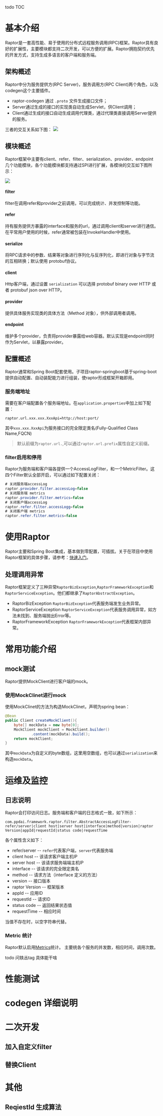 

todo TOC


# 基本介绍
Raptor是一套高性能、易于使用的分布式远程服务调用(RPC)框架。Raptor具有良好的扩展性，主要模块都支持二次开发，可以方便的扩展。Raptor拥抱契约优先的开发方式，支持生成多语言的客户端和服务端。

## 架构概述
Raptor中分为服务提供方(RPC Server)，服务调用方(RPC Client)两个角色，以及codegen这个主要插件。


* raptor-codegen 通过 `.proto` 文件生成接口文件；
* Server通过生成的接口的实现类自动生成Servlet，供Client调用；
* Client通过生成的接口自动生成调用代理类，通过代理类直接调用Server提供的服务。


三者的交互关系如下图：
![](assets/zh_userguide-7f7ca752.png)


## 模块概述

Raptor框架中主要有client、refer、filter、serialization、provider、endpoint 几个功能模块，各个功能模块都支持通过SPI进行扩展，各模块的交互如下图所示：


![](assets/zh_userguide-44fdce8c.png)


#### filter
filter在调用refer和provider之前调用，可以完成统计、并发控制等功能。

#### refer
持有服务提供方暴露的interface和服务的url，通过调用client和server进行通信。在平常用户使用的时候，refer通常被包装在InvokeHandler中使用。

#### serialize
将RPC请求中的参数、结果等对象进行序列化与反序列化，即进行对象与字节流的互相转换；默认使用 protobuf协议。

#### client
Http客户端，通过设置 `serialization` 可以选择 protobuf binary over HTTP 或者 protobuf json over HTTP。

#### provider
提供具体服务实现类的具体方法（Method 对象），供外部调用者调用。

#### endpoint
维护多个provider，负责将provider暴露给web容器。默认实现是endpoint同时作为Servlet，以暴露provider。



## 配置概述
Raptor通常和Spring Boot配套使用。子项目raptor-springboot基于spring-boot提供自动配置、自动装配能力进行组装，使raptor形成框架开箱即用。


### 服务端地址
需要在客户端配置各个服务端地址。在`application.properties`中加上如下配置：
```properties
raptor.url.xxx.xxx.XxxApi=http://host:port/
```
其中`xxx.xxx.XxxApi`为服务接口的完全限定类名(Fully-Qualified Class Name,FQCN)

> 默认前缀为`raptor.url.`,可以通过`raptor.url.prefix`属性自定义前缀。


### filter启用和停用
Raptor为服务端和客户端各提供一个AccessLogFilter，和一个MetricFilter。这四个Filter默认全部开启，可以通过如下配置关闭：
```java
# 关闭服务端accessLog
raptor.provider.filter.accessLog=false
# 关闭服务端 metrics
raptor.provider.filter.metrics=false
# 关闭客户端accessLog
raptor.refer.filter.accessLogg=false
# 关闭客户端 metrics
raptor.refer.filter.metrics=false
```





# 使用Raptor
Raptor主要和Spring Boot集成，基本做到零配置，可插拔。关于在项目中使用Raptor框架的具体步骤，请参考：[快速入门](http://git.ppdaicorp.com/foundation-framework/raptor/blob/master/README.md)。


## 处理调用异常
Raptor框架定义了三种异常`RaptorBizException`,`RaptorFrameworkException`和`RaptorServiceException`。他们都继承了`RaptorAbstractException`。

* RaptorBizException
`RaptorBizException`代表服务端发生业务异常。
* RaptorServiceException
`RaptorServiceException`代表服务调用异常，如方法未找到、服务端抛出Error等。
* RaptorFrameworkException
`RaptorFrameworkException`代表框架内部异常。


# 常用功能介绍
## mock测试
Raptor提供MockClient进行客户端的mock。

### 使用MockClinet进行mock
使用MockClinet的方法为构造MockClinet，声明为spring bean：
```java
@Bean
public Client createMockClient(){
    byte[] mockData = new byte[0];
    MockClient mockClient = MockClient.builder()
            .content(mockData).build();
    return mockClient;
}
```
其中`mockData`为自定义的byte数组，这里用空数组，也可以通过`serialization`来构造`mockData`。


# 运维及监控

## 日志说明
Raptor会打印访问日志。服务端和客户端的日志格式一致，如下所示：

```
com.ppdai.framework.raptor.filter.AbstractAccessLogFilter- refer/server|client host|server host|interface|method|version|raptor Version|appId|requestId|status code|requestTime
```
各个属性含义如下：
* refer/server -- `refer`代表客户端，`server`代表服务端
* client host --  该请求客户端主机IP
* server host -- 该请求服务端端主机IP
* interface -- 该请求的完全限定类名
* method -- 请求方法（interface 定义的方法）
* version -- 接口版本
* raptor Version -- 框架版本
* appId -- 应用ID
* requestId -- 请求ID
* status code -- 返回结果状态值
* requestTime -- 相应时间

当值不存在时，以空字符串代替。



### Metric 统计
Raptor默认启用[Metrics](http://metrics.dropwizard.io/4.0.0/)统计。
主要统各个服务的并发数，相应时间，调用次数。

todo 问轶丛tag 具体能干啥



# 性能测试


# codegen 详细说明

# 二次开发

## 加入自定义filter

## 替换Client

# 其他

## ReqiestId 生成算法

